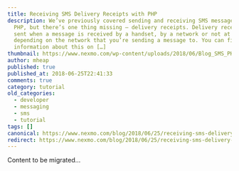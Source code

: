 ```yaml
---
title: Receiving SMS Delivery Receipts with PHP
description: We’ve previously covered sending and receiving SMS messages with
  PHP, but there’s one thing missing – delivery receipts. Delivery receipts are
  sent when a message is received by a handset, by a network or not at all
  depending on the network that you’re sending a message to. You can find more
  information about this on […]
thumbnail: https://www.nexmo.com/wp-content/uploads/2018/06/Blog_SMS_PHP_1200x600.png
author: mheap
published: true
published_at: 2018-06-25T22:41:33
comments: true
category: tutorial
old_categories:
  - developer
  - messaging
  - sms
  - tutorial
tags: []
canonical: https://www.nexmo.com/blog/2018/06/25/receiving-sms-delivery-receipts-with-php-dr
redirect: https://www.nexmo.com/blog/2018/06/25/receiving-sms-delivery-receipts-with-php-dr
---
```

Content to be migrated...